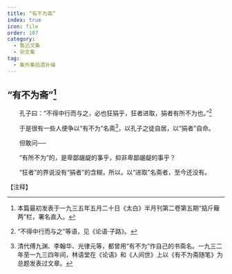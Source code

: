 ```yaml
---
title: “有不为斋”
index: true
icon: file
order: 107
category:
  - 鲁迅文集
  - 杂文集
tag:  
  - 集外集拾遗补编
---
```


## “有不为斋”[^①]

　　孔子曰：“不得中行而与之，必也狂狷乎，狂者进取，狷者有所不为也。”[^②]

　　于是很有一些人便争以“有不为”名斋[^③]，以孔子之徒自居，以“狷者”自命。

　　但敢问──

　　“有所不为”的，是卑鄙龌龊的事乎，抑非卑鄙龌龊的事乎？

　　“狂者”的界说没有“狷者”的含糊，所以，以“进取”名斋者，至今还没有。

【注释】

[^①]:本篇最初发表于一九三五年五月二十日《太白》半月刊第二卷第五期“掂斤簸两”栏，署名直入。

[^②]:“不得中行而与之”等语，见《论语·子路》。

[^③]:清代傅九渊、李翰华、光律元等，都曾用“有不为”作自己的书斋名。一九三二年至一九三四年间，林语堂在《论语》和《人间世》上以《有不为斋随笔》为总题发表过文章。
